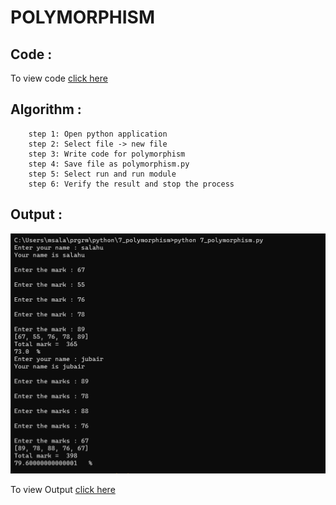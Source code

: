 # POLYMORPHISM

## Code :

To view code [click here](./7_polymorphism.py)

## Algorithm :


```Algorithm
    step 1: Open python application
    step 2: Select file -> new file
    step 3: Write code for polymorphism
    step 4: Save file as polymorphism.py
    step 5: Select run and run module
    step 6: Verify the result and stop the process
```

## Output :

![image](output.png)

To view Output [click here](./output.png)